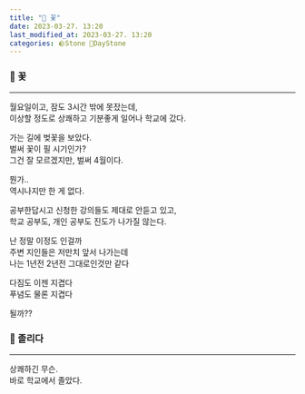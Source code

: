 ```yaml
---
title: "🌱 꽃"
date: 2023-03-27. 13:20
last_modified_at: 2023-03-27. 13:20
categories: 🪨Stone 🌱DayStone
---
```


### 🗿 꽃

---

월요일이고, 잠도 3시간 밖에 못잤는데,  
이상할 정도로 상쾌하고 기분좋게 일어나 학교에 갔다.  

가는 길에 벚꽃을 보았다.  
벌써 꽃이 필 시기인가?  
그건 잘 모르겠지만, 벌써 4월이다.  

뭔가..  
역시나지만 한 게 없다.  

공부한답시고 신청한 강의들도 제대로 안듣고 있고,  
학교 공부도, 개인 공부도 진도가 나가질 않는다.  

난 정말 이정도 인걸까  
주변 지인들은 저만치 앞서 나가는데  
나는 1년전 2년전 그대로인것만 같다  

다짐도 이젠 지겹다  
푸념도 물론 지겹다  

될까??  

### 🗿 졸리다

---

상쾌하긴 무슨.  
바로 학교에서 졸았다.  
